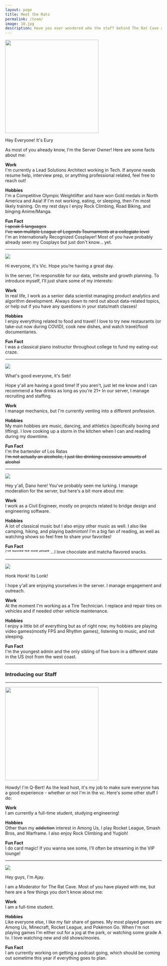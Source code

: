 ```yaml
---
layout: page
title: Meet the Rats
permalink: /team/
image: 10.jpg
description: Have you ever wondered who the staff behind The Rat Cave are? Learn about Eury, members of Los Ratas, and your dedicated staff.
---
```



<img style="text-align: center" src="{{site.baseurl}}/img/eury.png" height="300">

Hey Everyone! It's Eury

As most of you already know, I'm the Server Owner! 
Here are some facts about me: 

**Work**  
I'm currently a Lead Solutions Architect working in Tech. If anyone needs resume help, interview prep, or anything professional related, feel free to reach out!

**Hobbies**  
I'm a Competitive Olympic Weightlifter and have won Gold medals in North America and Asia! If I'm not working, eating, or sleeping, then I'm most likely training. On my rest days I enjoy Rock Climbing, Road Biking, and binging Anime/Manga. 

**Fun Fact**  
~~I speak 5 languages~~  
~~I've won mulitple League of Legends Tournaments at a collegiate level~~  
I'm an Internationally Recognized Cosplayer! Most of you have probably already seen my Cosplays but just don't know... yet.

***

![]({{site.baseurl}}/img/vikkyc.png)

Hi everyone, it's Vic. Hope you’re having a great day.

In the server, I'm responsible for our data, website and growth planning. To introduce myself, I’ll just share some of my interests:

**Work**  
In real life, I work as a senior data scientist managing product analytics and algorithm development. Always down to nerd out about data-related topics, or help out if you have any questions in your stats/math classes!

**Hobbies**  
I enjoy everything related to food and travel! I love to try new restaurants (or take-out now during COVID), cook new dishes, and watch travel/food documentaries. 

**Fun Fact**  
I was a classical piano instructor throughout college to fund my eating-out craze.

***

![]({{site.baseurl}}/img/seb.png)

What's good everyone, it's Seb!

Hope y'all are having a good time! If you aren't, just let me know and I can recommend a few drinks as long as you're 21+  In our server, I manage recruiting and staffing.

**Work**  
I manage mechanics, but I'm currently venting into a different profession.

**Hobbies**  
My main hobbies are music, dancing, and athletics (specifically boxing and lifting). I love cooking up a storm in the kitchen when I can and reading during my downtime. 

**Fun Fact**  
I'm the bartender of Los Ratas  
~~I'm not actually an alcoholic, I just like drinking excessive amounts of alcohol~~

***

![]({{site.baseurl}}/img/dano.png)

Hey y'all, Dano here! 
You've probably seen me lurking. I manage moderation for the server, but here's a bit more about me: 

**Work**  
I work as a Civil Engineer, mostly on projects related to bridge design and engineering software. 

**Hobbies**  
A lot of classical music but I also enjoy other music as well. 
I also like camping, hiking, and playing badminton! 
I'm a big fan of reading, as well as watching shows so feel free to share your favorites! 

**Fun Fact**  
ᴵ'ᵛᵉ ᵇᵃⁿⁿᵉᵈ ᵗʰᵉ ᵐᵒˢᵗ ᵖᵉᵒᵖˡᵉ ...I love chocolate and matcha flavored snacks.

***

![]({{site.baseurl}}/img/lonk.png)

Honk Honk! Its Lonk!

I hope y'all are enjoying yourselves in the server. I manage engagement and outreach.

**Work**  
At the moment I'm working as a Tire Technician. I replace and repair tires on vehicles and if needed other vehicle maintenance.

**Hobbies**  
I enjoy a little bit of everything but as of right now; my hobbies are playing video games(mostly FPS and Rhythm games), listening to music, and not sleeping.

**Fun Fact**  
I'm the youngest admin and the only sibling of five born in a different state in the US (not from the west coast.

***

### Introducing our Staff  
***

<img style="text-align: center" src="{{site.baseurl}}/img/qbert.jpg" height="300">

Howdy! I'm Q-Bert!
As the lead host, it's my job to make sure everyone has a good experience - whether or not I'm in the vc. Here's some other stuff I do:

**Work**  
I am currently a full-time student, studying engineering!

**Hobbies**  
Other than my 
~~addiction~~
 interest in Among Us, I play Rocket League, Smash Bros, and Warframe. I also enjoy Rock Climbing and Yugioh! 

**Fun Fact**  
I do card magic! If you wanna see some, I'll often be streaming in the VIP lounge!

***

![]({{site.baseurl}}/img/ajay.png)

Hey guys, I'm Ajay.

I am a Moderator for The Rat Cave. Most of you have played with me, but here are a few things you don't know about me:

**Work**  
I am a full-time student.

**Hobbies**  
Like everyone else, I like my fair share of games. My most played games are Among Us, Minecraft, Rocket League, and Pokémon Go.
When I'm not playing games I'm either out for a jog at the park, or watching some grade A tv. I love watching new and old shows/movies.

**Fun Fact**  
I am currently working on getting a podcast going, which should be coming out sometime this year if everything goes to plan.
